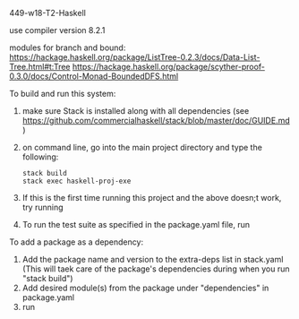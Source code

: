 449-w18-T2-Haskell

use compiler version 8.2.1

modules for branch and bound:
https://hackage.haskell.org/package/ListTree-0.2.3/docs/Data-List-Tree.html#t:Tree
https://hackage.haskell.org/package/scyther-proof-0.3.0/docs/Control-Monad-BoundedDFS.html


To build and run this system:

1) make sure Stack is installed along with all dependencies (see https://github.com/commercialhaskell/stack/blob/master/doc/GUIDE.md)
2) on command line, go into the main project directory and type the following:
    ```
    stack build
    stack exec haskell-proj-exe
    ```

3) If this is the first time running this project and the above doesn;t work, try running <stack init>
4) To run the test suite as specified in the package.yaml file, run <stack test>

To add a package as a dependency:

1) Add the package name and version to the extra-deps list in stack.yaml
    (This will taek care of the package's dependencies during when you run "stack build")
2) Add desired module(s) from the package under "dependencies" in package.yaml
3) run <stack build>